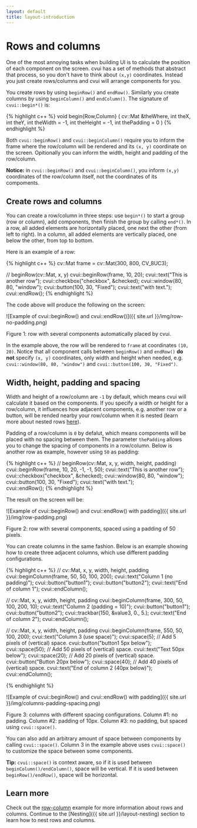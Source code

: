 ```yaml
---
layout: default
title: layout-introduction
---
```


# Rows and columns

One of the most annoying tasks when building UI is to calculate the position of each component on the screen. cvui has a set of methods that abstract that process, so you don't have to think about `(x,y)`  coordinates. Instead you just create rows/columns and cvui will arrange components for you.

You create rows by using `beginRow()` and `endRow()`. Similarly you create columns by using `beginColumn()` and `endColumn()`. The signature of `cvui::begin*()` is:

{% highlight c++ %}
void begin{Row,Column} (
  cv::Mat &theWhere,
  int theX,
  int theY,
  int theWidth = -1,
  int theHeight = -1,
  int thePadding = 0
)
{% endhighlight %}

Both `cvui::beginRow()` and `cvui::beginColumn()` require you to inform the frame where the row/column will be rendered and its `(x, y)` coordinate on the screen. Opitionally you can inform the width, height and padding of the row/column.

<div class="notice--warning"><strong>Notice:</strong> in <code>cvui::beginRow()</code> and <code>cvui::beginColumn()</code>, you inform <code>(x,y)</code> coordinates of the row/column itself, not the coordinates of its compoments.</div>

## Create rows and columns

You can create a row/column in three steps: use `begin*()` to start a group (row or column), add components, then finish the group by calling `end*()`. In a row, all added elements are horizontally placed, one next the other (from left to right). In a column, all added elements are vertically placed, one below the other, from top to bottom.

Here is an example of a row:

{% highlight c++ %}
cv::Mat frame = cv::Mat(300, 800, CV_8UC3);

// beginRow(cv::Mat, x, y)
cvui::beginRow(frame, 10, 20);
  cvui::text("This is another row");
  cvui::checkbox("checkbox", &checked);
  cvui::window(80, 80, "window");
  cvui::button(100, 30, "Fixed");
  cvui::text("with text.");  
cvui::endRow();
{% endhighlight %}

The code above will produce the following on the screen:

![Example of cvui::beginRow() and cvui::endRow()]({{ site.url }}/img/row-no-padding.png)
<p class="img-caption">Figure 1: row with several components automatically placed by cvui.</p>

In the example above, the row will be rendered to `frame` at coordinates `(10, 20)`. Notice that all component calls between `beginRow()` and `endRow()` **do not** specify `(x, y)` coordinates, only width and height when needed, e.g. `cvui::window(80, 80, "window")` and `cvui::button(100, 30, "Fixed")`.

## Width, height, padding and spacing

Width and height of a row/column are `-1` by default, which means cvui will calculate it based on the components. If you specify a width or height for a row/column, it influences how adjacent components, e.g. another row or a button, will be rended nearby your row/column when it is nested (learn more about nested rows [here](/layout-nesting)).

Padding of a row/column is `0` by defalut, which means components will be placed with no spacing between them. The parameter `thePadding` allows you to change the spacing of components in a row/column. Below is another row as example, however using `50` as padding:

{% highlight c++ %}
// beginRow(cv::Mat, x, y, width, height, padding)
cvui::beginRow(frame, 10, 20, -1, -1, 50);
  cvui::text("This is another row");
  cvui::checkbox("checkbox", &checked);
  cvui::window(80, 80, "window");
  cvui::button(100, 30, "Fixed");
  cvui::text("with text.");  
cvui::endRow();
{% endhighlight %}

The result on the screen will be:

![Example of cvui::beginRow() and cvui::endRow() with padding]({{ site.url }}/img/row-padding.png)
<p class="img-caption">Figure 2: row with several components, spaced using a padding of 50 pixels.</p>

You can create columns in the same fashion. Below is an example showing how to create three adjacent columns, which use different padding configurations.

{% highlight c++ %}
// cv::Mat, x, y, width, height, padding
cvui::beginColumn(frame, 50, 50, 100, 200);
  cvui::text("Column 1 (no padding)");
  cvui::button("button1");
  cvui::button("button2");
  cvui::text("End of column 1");
cvui::endColumn();

// cv::Mat, x, y, width, height, padding
cvui::beginColumn(frame, 300, 50, 100, 200, 10);
  cvui::text("Column 2 (padding = 10)");
  cvui::button("button1");
  cvui::button("button2");
  cvui::trackbar(150, &value3, 0., 5.);
  cvui::text("End of column 2");
cvui::endColumn();

// cv::Mat, x, y, width, height, padding
cvui::beginColumn(frame, 550, 50, 100, 200);
  cvui::text("Column 3 (use space)");
  cvui::space(5);                       // Add 5 pixels of (vertical) space.
  cvui::button("button1 5px below");
  cvui::space(50);                      // Add 50 pixels of (vertical) space.
  cvui::text("Text 50px below");
  cvui::space(20);                      // Add 20 pixels of (vertical) space.
  cvui::button("Button 20px below");
  cvui::space(40);                      // Add 40 pixels of (vertical) space.
  cvui::text("End of column 2 (40px below)");
cvui::endColumn();

{% endhighlight %}

![Example of cvui::beginRow() and cvui::endRow() with padding]({{ site.url }}/img/columns-padding-spacing.png)
<p class="img-caption">Figure 3: columns with different spacing configurations. Column #1: no padding. Column #2: padding of 10px. Column #3: no padding, but spaced using <code>cvui::space()</code>.</p>

You can also add an arbitrary amount of space between components by calling `cvui::space()`. Column 3 in the example above uses `cvui::space()` to customize the space between some components.

<div class="notice--info"><strong>Tip:</strong> <code>cvui::space()</code> is context aware, so if it is used between <code>beginColumn()/endColumn()</code>, space will be vertical. If it is used between <code>beginRow()/endRow()</code>, space will be horizontal.</div>

## Learn more

Check out the [row-column](https://github.com/Dovyski/cvui/tree/master/example/src/row-column) example for more information about rows and columns. Continue to the [Nesting]({{ site.url }}/layout-nesting) section to learn how to nest rows and columns.
